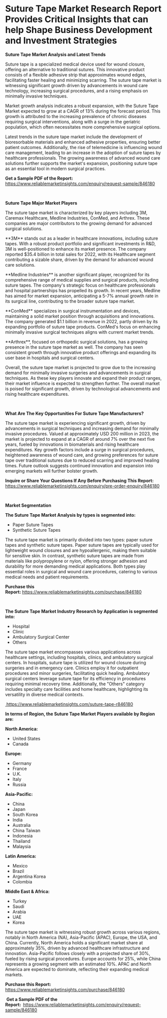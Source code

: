 <p><h1>Suture Tape Market Research Report Provides Critical Insights that can help Shape Business Development and Investment Strategies</h1></p><p><strong>Suture Tape Market Analysis and Latest Trends</strong></p>
<p><p>Suture tape is a specialized medical device used for wound closure, offering an alternative to traditional sutures. This innovative product consists of a flexible adhesive strip that approximates wound edges, facilitating faster healing and minimizing scarring. The suture tape market is witnessing significant growth driven by advancements in wound care technology, increasing surgical procedures, and a rising emphasis on minimally invasive techniques.</p><p>Market growth analysis indicates a robust expansion, with the Suture Tape Market expected to grow at a CAGR of 13% during the forecast period. This growth is attributed to the increasing prevalence of chronic diseases requiring surgical interventions, along with a surge in the geriatric population, which often necessitates more comprehensive surgical options.</p><p>Latest trends in the suture tape market include the development of bioresorbable materials and enhanced adhesive properties, ensuring better patient outcomes. Additionally, the rise of telemedicine is influencing wound care management, leading to an increase in the adoption of suture tapes by healthcare professionals. The growing awareness of advanced wound care solutions further supports the market's expansion, positioning suture tape as an essential tool in modern surgical practices.</p></p>
<p><strong>Get a Sample PDF of the Report:&nbsp;</strong> <a href="https://www.reliablemarketinsights.com/enquiry/request-sample/846180?utm_campaign=2669&utm_medium=2&utm_source=Github&utm_content=ia&utm_term=13042025&utm_id=suture-tape">https://www.reliablemarketinsights.com/enquiry/request-sample/846180</a></p>
<p>&nbsp;</p>
<p><strong>Suture Tape Major Market Players</strong></p>
<p><p>The suture tape market is characterized by key players including 3M, Caremax Healthcare, Medline Industries, ConMed, and Arthrex. These companies are major contributors to the growing demand for advanced surgical solutions.</p><p>**3M** stands out as a leader in healthcare innovations, including suture tapes. With a robust product portfolio and significant investments in R&D, 3M is well-positioned to enhance its market presence. The company reported $35.4 billion in total sales for 2022, with its Healthcare segment contributing a sizable share, driven by the demand for advanced wound care solutions.</p><p>**Medline Industries** is another significant player, recognized for its comprehensive range of medical supplies and surgical products, including suture tapes. The company's strategic focus on healthcare professionals and hospital partnerships has propelled its growth. In recent years, Medline has aimed for market expansion, anticipating a 5-7% annual growth rate in its surgical line, contributing to the broader suture tape market.</p><p>**ConMed** specializes in surgical instrumentation and devices, maintaining a solid market position through acquisitions and innovations. The company generated $1.1 billion in revenue in 2022, partly driven by its expanding portfolio of suture tape products. ConMed's focus on enhancing minimally invasive surgical techniques aligns with current market trends.</p><p>**Arthrex**, focused on orthopedic surgical solutions, has a growing presence in the suture tape market as well. The company has seen consistent growth through innovative product offerings and expanding its user base in hospitals and surgical centers.</p><p>Overall, the suture tape market is projected to grow due to the increasing demand for minimally invasive surgeries and advancements in surgical techniques. As these key players innovate and expand their product ranges, their market influence is expected to strengthen further. The overall market is poised for significant growth, driven by technological advancements and rising healthcare expenditures.</p></p>
<p>&nbsp;</p>
<p><strong>What Are The Key Opportunities For Suture Tape Manufacturers?</strong></p>
<p><p>The suture tape market is experiencing significant growth, driven by advancements in surgical techniques and increasing demand for minimally invasive procedures. Valued at approximately USD 200 million in 2023, the market is projected to expand at a CAGR of around 7% over the next five years, fueled by innovations in biomaterials and rising healthcare expenditures. Key growth factors include a surge in surgical procedures, heightened awareness of wound care, and growing preferences for suture tape over traditional sutures due to reduced scarring and improved healing times. Future outlook suggests continued innovation and expansion into emerging markets will further bolster growth.</p></p>
<p><strong>Inquire or Share Your Questions If Any Before Purchasing This Report:</strong> <a href="https://www.reliablemarketinsights.com/enquiry/pre-order-enquiry/846180?utm_campaign=2669&utm_medium=2&utm_source=Github&utm_content=ia&utm_term=13042025&utm_id=suture-tape">https://www.reliablemarketinsights.com/enquiry/pre-order-enquiry/846180</a></p>
<p>&nbsp;</p>
<p><strong>Market Segmentation</strong></p>
<p><strong>The Suture Tape Market Analysis by types is segmented into:</strong></p>
<p><ul><li>Paper Suture Tapes</li><li>Synthetic Suture Tapes</li></ul></p>
<p><p>The suture tape market is primarily divided into two types: paper suture tapes and synthetic suture tapes. Paper suture tapes are typically used for lightweight wound closures and are hypoallergenic, making them suitable for sensitive skin. In contrast, synthetic suture tapes are made from materials like polypropylene or nylon, offering stronger adhesion and durability for more demanding medical applications. Both types play essential roles in surgical and wound care procedures, catering to various medical needs and patient requirements.</p></p>
<p><strong>Purchase this Report:&nbsp;</strong><a href="https://www.reliablemarketinsights.com/purchase/846180?utm_campaign=2669&utm_medium=2&utm_source=Github&utm_content=ia&utm_term=13042025&utm_id=suture-tape">https://www.reliablemarketinsights.com/purchase/846180</a></p>
<p>&nbsp;</p>
<p><strong>The Suture Tape Market Industry Research by Application is segmented into:</strong></p>
<p><ul><li>Hospital</li><li>Clinic</li><li>Ambulatory Surgical Center</li><li>Others</li></ul></p>
<p><p>The suture tape market encompasses various applications across healthcare settings, including hospitals, clinics, and ambulatory surgical centers. In hospitals, suture tape is utilized for wound closure during surgeries and in emergency care. Clinics employ it for outpatient procedures and minor surgeries, facilitating quick healing. Ambulatory surgical centers leverage suture tape for its efficiency in procedures requiring minimal recovery time. Additionally, the "Others" category includes specialty care facilities and home healthcare, highlighting its versatility in diverse medical contexts.</p></p>
<p><a href="https://www.reliablemarketinsights.com/suture-tape-r846180?utm_campaign=2669&utm_medium=2&utm_source=Github&utm_content=ia&utm_term=13042025&utm_id=suture-tape">&nbsp;https://www.reliablemarketinsights.com/suture-tape-r846180</a></p>
<p><strong>In terms of Region, the Suture Tape Market Players available by Region are:</strong></p>
<p>
    <p> <strong> North America: </strong>
        <ul>
            <li>United States</li>
            <li>Canada</li>
        </ul>
        </p> 
    <p> <strong> Europe: </strong>
        <ul>
            <li>Germany</li>
            <li>France</li>
            <li>U.K.</li>
            <li>Italy</li>
            <li>Russia</li>
        </ul>
        </p> 
    <p> <strong> Asia-Pacific: </strong>
        <ul>
            <li>China</li>
            <li>Japan</li>
            <li>South Korea</li>
            <li>India</li>
            <li>Australia</li>
            <li>China Taiwan</li>
            <li>Indonesia</li>
            <li>Thailand</li>
            <li>Malaysia</li>
        </ul>
        </p> 
    <p> <strong> Latin America: </strong>
        <ul>
            <li>Mexico</li>
            <li>Brazil</li>
            <li>Argentina Korea</li>
            <li>Colombia</li>
        </ul>
        </p> 
    <p> <strong> Middle East & Africa: </strong>
        <ul>
            <li>Turkey</li>
            <li>Saudi</li>
            <li>Arabia</li>
            <li>UAE</li>
            <li>Korea</li>
        </ul>
    </p>
    </p>
<p><p>The suture tape market is witnessing robust growth across various regions, notably in North America (NA), Asia-Pacific (APAC), Europe, the USA, and China. Currently, North America holds a significant market share at approximately 35%, driven by advanced healthcare infrastructure and innovation. Asia-Pacific follows closely with a projected share of 30%, fueled by rising surgical procedures. Europe accounts for 25%, while China represents a growing segment with an estimated 10%. APAC and North America are expected to dominate, reflecting their expanding medical markets.</p></p>
<p><strong>Purchase this Report: </strong><a href="https://www.reliablemarketinsights.com/purchase/846180?utm_campaign=2669&utm_medium=2&utm_source=Github&utm_content=ia&utm_term=13042025&utm_id=suture-tape">https://www.reliablemarketinsights.com/purchase/846180</a></p>
<p>&nbsp;<strong>Get a Sample PDF of the Report:&nbsp;&nbsp;</strong><a href="https://www.reliablemarketinsights.com/enquiry/request-sample/846180?utm_campaign=2669&utm_medium=2&utm_source=Github&utm_content=ia&utm_term=13042025&utm_id=suture-tape">https://www.reliablemarketinsights.com/enquiry/request-sample/846180</a></p>
<p><strong></strong></p>
<p><p></p><p></p><p></p></p>